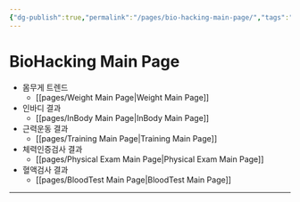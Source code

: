 ```yaml
---
{"dg-publish":true,"permalink":"/pages/bio-hacking-main-page/","tags":"gardenEntry","dgHomeLink":true,"dgPassFrontmatter":false}
---
```



# BioHacking Main Page



- 몸무게 트렌드
	- [[pages/Weight Main Page|Weight Main Page]]
- 인바디 결과
	- [[pages/InBody Main Page|InBody Main Page]]
- 근력운동 결과
	- [[pages/Training Main Page|Training Main Page]]
- 체력인증검사 결과
	- [[pages/Physical Exam Main Page|Physical Exam Main Page]]
- 혈액검사 결과
	- [[pages/BloodTest Main Page|BloodTest Main Page]]


<div style="page-break-after: always;"></div>

---

